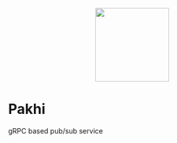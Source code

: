 <p align="center">
  <img src="https://img.icons8.com/external-vitaliy-gorbachev-lineal-color-vitaly-gorbachev/344/external-pigeon-valentines-day-vitaliy-gorbachev-lineal-color-vitaly-gorbachev.png" width="150" height="150">
</p>

# Pakhi
gRPC based pub/sub service 